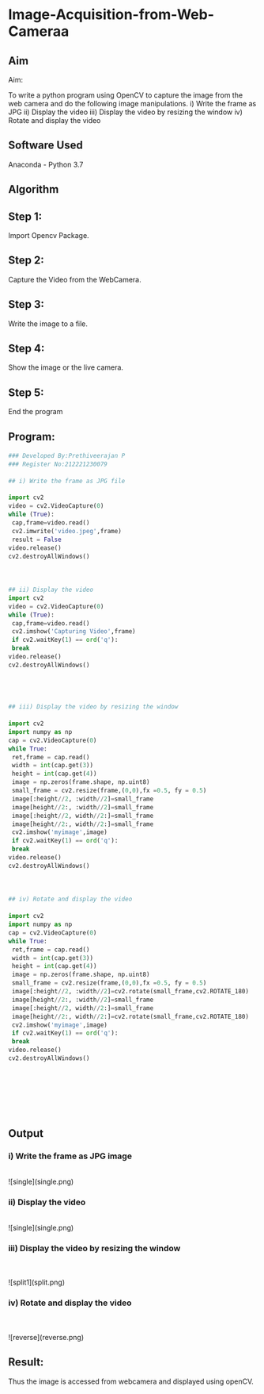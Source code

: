 # Image-Acquisition-from-Web-Cameraa
## Aim
 
Aim:
 
To write a python program using OpenCV to capture the image from the web camera and do the following image manipulations.
i) Write the frame as JPG 
ii) Display the video 
iii) Display the video by resizing the window
iv) Rotate and display the video

## Software Used
Anaconda - Python 3.7
## Algorithm
## Step 1:
Import Opencv Package.
## Step 2:
Capture the Video from the WebCamera.
## Step 3:
Write the image to a file.
## Step 4:
Show the image or the live camera.
## Step 5:
End the program

## Program:
``` Python
### Developed By:Prethiveerajan P
### Register No:212221230079

## i) Write the frame as JPG file

import cv2
video = cv2.VideoCapture(0)
while (True):
 cap,frame=video.read()
 cv2.imwrite('video.jpeg',frame)
 result = False
video.release()
cv2.destroyAllWindows()



## ii) Display the video
import cv2
video = cv2.VideoCapture(0)
while (True):
 cap,frame=video.read()
 cv2.imshow('Capturing Video',frame)
 if cv2.waitKey(1) == ord('q'):
 break
video.release()
cv2.destroyAllWindows()




## iii) Display the video by resizing the window

import cv2
import numpy as np
cap = cv2.VideoCapture(0)
while True:
 ret,frame = cap.read()
 width = int(cap.get(3))
 height = int(cap.get(4))
 image = np.zeros(frame.shape, np.uint8)
 small_frame = cv2.resize(frame,(0,0),fx =0.5, fy = 0.5)
 image[:height//2, :width//2]=small_frame
 image[height//2:, :width//2]=small_frame
 image[:height//2, width//2:]=small_frame
 image[height//2:, width//2:]=small_frame
 cv2.imshow('myimage',image)
 if cv2.waitKey(1) == ord('q'):
 break
video.release()
cv2.destroyAllWindows()



## iv) Rotate and display the video

import cv2
import numpy as np
cap = cv2.VideoCapture(0)
while True:
 ret,frame = cap.read()
 width = int(cap.get(3))
 height = int(cap.get(4))
 image = np.zeros(frame.shape, np.uint8)
 small_frame = cv2.resize(frame,(0,0),fx =0.5, fy = 0.5)
 image[:height//2, :width//2]=cv2.rotate(small_frame,cv2.ROTATE_180)
 image[height//2:, :width//2]=small_frame
 image[:height//2, width//2:]=small_frame
 image[height//2:, width//2:]=cv2.rotate(small_frame,cv2.ROTATE_180)
 cv2.imshow('myimage',image)
 if cv2.waitKey(1) == ord('q'):
 break
video.release()
cv2.destroyAllWindows()








```
## Output

### i) Write the frame as JPG image
</br>
![single](single.png)

</br>


### ii) Display the video
</br>
![single](single.png)

</br>


### iii) Display the video by resizing the window
</br>
</br>![split1](split.png)




### iv) Rotate and display the video
</br>
</br>![reverse](reverse.png)






## Result:
Thus the image is accessed from webcamera and displayed using openCV.
